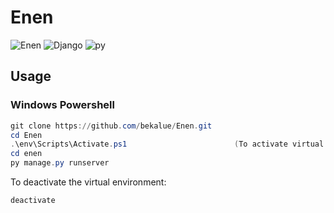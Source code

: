 # Enen

![Enen](https://img.shields.io/github/last-commit/bekalue/Enen)
![Django](https://img.shields.io/badge/Django-4.2.1-green)
![py](https://img.shields.io/badge/Python-3.11.3-yellowgreen)

## Usage
### __Windows Powershell__
```powershell
git clone https://github.com/bekalue/Enen.git
cd Enen
.\env\Scripts\Activate.ps1                        (To activate virtual environment)
cd enen
py manage.py runserver
```
To deactivate the virtual environment:
```powershell
deactivate
```
